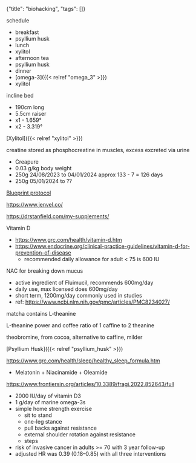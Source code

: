 {"title": "biohacking", "tags": []}

schedule
* breakfast
* psyllium husk
* lunch
* xylitol
* afternoon tea
* psyllium husk
* dinner
* [omega-3]({{< relref "omega_3" >}})
* xylitol

incline bed
* 190cm long
* 5.5cm raiser
* x1 - 1.659°
* x2 - 3.319°

[Xylitol]({{< relref "xylitol" >}})

creatine stored as phosphocreatine in muscles, excess excreted via urine
* Creapure
* 0.03 g/kg body weight
* 250g 24/08/2023 to 04/01/2024 approx 133 - 7 = 126 days
* 250g 05/01/2024 to ??

[Blueprint protocol](https://protocol.bryanjohnson.com/)

https://www.jenvel.co/

https://drstanfield.com/my-supplements/

Vitamin D
* https://www.grc.com/health/vitamin-d.htm
* https://www.endocrine.org/clinical-practice-guidelines/vitamin-d-for-prevention-of-disease
  * recommended daily allowance for adult < 75 is 600 IU

NAC for breaking down mucus
* active ingredient of Fluimucil, recommends 600mg/day
* daily use, max licensed does 600mg/day
* short term, 1200mg/day commonly used in studies
* ref: https://www.ncbi.nlm.nih.gov/pmc/articles/PMC8234027/

matcha contains L-theanine

L-theanine power and coffee
ratio of 1 caffine to 2 theanine

theobromine, from cocoa, alternative to caffine, milder

[Psyllium Husk]({{< relref "psyllium_husk" >}})

https://www.grc.com/health/sleep/healthy_sleep_formula.htm
* Melatonin + Niacinamide + Oleamide

https://www.frontiersin.org/articles/10.3389/fragi.2022.852643/full
* 2000 IU/day of vitamin D3
* 1 g/day of marine omega-3s
* simple home strength exercise
  * sit to stand
  * one-leg stance
  * pull backs against resistance
  * external shoulder rotation against resistance
  * steps
* risk of invasive cancer in adults >= 70 with 3 year follow-up
* adjusted HR was 0.39 (0.18–0.85) with all three interventions
